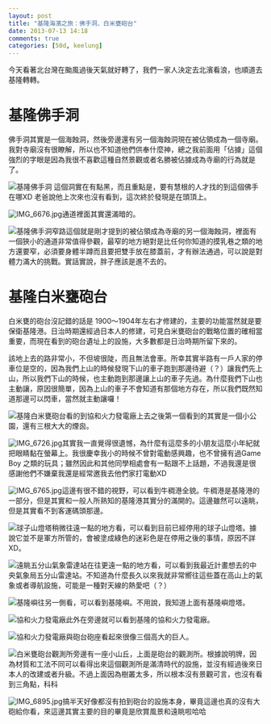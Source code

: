```yaml
---
layout: post
title: "基隆海濱之旅：佛手洞、白米甕砲台"
date: 2013-07-13 14:18
comments: true
categories: [50d, keelung]
---
```

今天看著北台灣在颱風過後天氣就好轉了，我們一家人決定去北濱看浪，也順道去基隆轉轉。

# 基隆佛手洞

佛手洞其實是一個海蝕洞，然後旁邊還有另一個海蝕洞現在被佔領成為一個寺廟。我對寺廟沒有很瞭解，所以也不知道他們供奉什麼神，總之我前面用「佔據」這個強烈的字眼是因為我很不喜歡這種自然景觀或者名勝被佔據成為寺廟的行為就是了。

![基隆佛手洞](/assets/img/d950MMCgTx6CxMpYDnp7_9274256983.jpg)<!--more-->
這個洞實在有點黑，而且重點是，要有慧根的人才找的到這個佛手在哪XD 老爸說他上次來也沒有看到，這次終於發現是在頭頂上。

![IMG_6676.jpg](/assets/img/IITpxcPJQGidjVoblvEN_IMG_6676.jpg)通道裡面其實還滿暗的。

![基隆佛手洞窄路](/assets/img/BrUiCrjRTISK1gqa88rN_IMG_6683.jpg)這個就是剛才提到的被佔領成為寺廟的另一個海蝕洞，裡面有一個狹小的通道非常值得參觀，最窄的地方絕對是比任何你知道的摸乳巷之類的地方還要窄，必須要身體半蹲而且要把雙手放在膝蓋前，才有辦法通過，可以說是對體力滿大的挑戰。實話實說，胖子應該是進不去的。

# 基隆白米甕砲台

白米甕的砲台沒記錯的話是 1900～1904年左右才修建的，主要的功能當然就是要保衛基隆港。日治時期還經過日本人的修建，可見白米甕砲台的戰略位置的確相當重要，而現在看到的砲台遺址上的設施，大多數都是日治時期所留下來的。

該地上去的路非常小，不但坡很陡，而且無法會車。所幸其實半路有一戶人家的停車位是空的，因為我們上山的時候發現下山的車子跑到那邊待避（？）讓我們先上山，所以我們下山的時候，也主動跑到那邊讓上山的車子先過。為什麼我們下山也主動讓，原因很簡單，因為上山的車子不會知道有那個地方存在，所以我們既然知道那邊可以閃車，當然就主動讓囉！

![基隆白米甕砲台看的到協和火力發電廠](/assets/img/WQUMnJnWRnoebebFgNJU_IMG_6690.jpg)上去之後第一個看到的其實是一個小公園，還有三根大大的煙囪。

![IMG_6726.jpg](/assets/img/H95c194kQBmlyIqM39Da_IMG_6726.jpg)其實我一直覺得很遺憾，為什麼有這麼多的小朋友這麼小年紀就把眼睛黏在螢幕上。我很慶幸我小的時候不曾對電動感興趣，也不曾擁有過Game Boy 之類的玩具；雖然因此和其他同學相處會有一點跟不上話題，不過我還是很感謝他們不嫌棄我還是經常邀我去他們家打電動XD

![IMG_6765.jpg](/assets/img/bLqqf5rXTjuE4yYjLKWc_IMG_6765.jpg)這邊有很不錯的視野，可以看到牛稠港全貌。牛稠港是基隆港的一部分，但是其實和一般人所熟知的基隆港其實分的滿開的。這邊雖然可以遠眺，但是其實看不到客運碼頭那邊。

![球子山燈塔](/assets/img/reMlGHuRjC8mtw6QsiqH_IMG_6740.jpg)稍微往遠一點的地方看，可以看到目前已經停用的球子山燈塔。據說它並不是軍方所管的，會被塗成綠色的迷彩色是在停用之後的事情，原因不詳XD。

![遠眺五分山氣象雷達站](/assets/img/TlsI6vHrTcy9HycvXdWO_IMG_6769.jpg)在往更遠一點的地方看，可以看到我最近計畫想去的中央氣象局五分山雷達站。不知道為什麼長久以來我就非常嚮往這些蓋在高山上的氣象或者導航設施，可能是一種對天線的熱愛吧（？）

![基隆嶼](/assets/img/PPCm3K57SLefKz6i2lVt_IMG_6772.jpg)往另一側看，可以看到基隆嶼。不用說，我知道上面有基隆嶼燈塔。

![協和火力發電廠](/assets/img/miwcQwvSAHEfOjQ6tWtA_IMG_6823.jpg)此外在旁邊就可以看到基隆的協和火力發電廠。

![協和火力發電廠與砲台砲座](/assets/img/cYcfT9QZQbXdUQa3mpfk_IMG_6850.jpg)看起來很像三個高大的巨人。

![白米甕砲台觀測所](/assets/img/tmcOGzNTyOg6u6Fynb9q_IMG_6854.jpg)旁邊有一座小山丘，上面是砲台的觀測所。根據說明牌，因為材質和工法不同可以看得出來這個觀測所是滿清時代的設施，並沒有經過後來日本人的改建或者升級。不過上面因為樹叢太多，所以根本沒有景觀可言，也沒有看到三角點，科科

![IMG_6895.jpg](/assets/img/ZZqrSk8Q2Sgy7uJYWk0g_IMG_6895.jpg)搞半天好像都沒有拍到砲台的設施本身，畢竟這邊也真的沒有大砲給你看，來這邊其實主要的目的畢竟是欣賞風景和遠眺啦哈哈